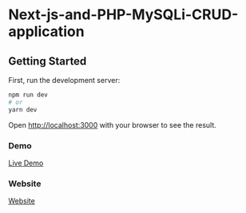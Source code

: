 # Next-js-and-PHP-MySQLi-CRUD-application

## Getting Started

First, run the development server:

```bash
npm run dev
# or
yarn dev
```

Open [http://localhost:3000](http://localhost:3000) with your browser to see the result.

### Demo

<a href="https://youtu.be/nglaemOe-24" rel="nofollow"> Live Demo </a>

### Website
<a href="https://codeat21.com/next-js-and-php-mysqli-crud-application/" rel="nofollow"> Website </a>

